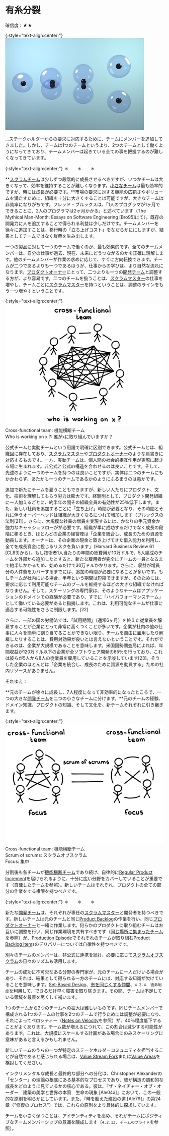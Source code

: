 # 有糸分裂

確信度：★★

{:style="text-align:center;"}
![ch02_18_18_Mitosis1](Images/ch02_18_18_Mitosis1.png)

…ステークホルダーからの要求に対応するために、チームにメンバーを追加してきました。しかし、チームは1つのチームというより、2つのチームとして働くようになってきており、チームメンバーは起きている全ての事を把握するのが難しくなってきています。

{:style="text-align:center;"}
＊　　＊　　＊

**[スクラムチーム](ch02_07_7_Scrum_Team.md)​は少しずつ段階的に成長させるべきですが、いつかチームは大きくなって、効率を維持することが難しくなります。[小さなチーム](ch02_09_9_Small_Teams.md)​は最も効率的ですが、時には成長が必要です。**市場の要求に対する機能の広範さやボリュームを満たすために、組織を十分に大きくすることは可能ですが、大きなチームは非効率になりがちです。フレッド・ブルックスは、「1人のプログラマが1ヶ月でできることに、2人のプログラマは2ヶ月かかる」と述べています（The Mythical Man-Month: Essays on Software Engineering [Bro95]にて）。既存の開発力に人を追加することで得られる利益は少しだけです。チームメンバーを徐々に追加すことは、移行時の「立ち上げコスト」をなだらかににしますが、結果としてチームではなく群衆を生み出します。

一つの製品に対して一つのチームで働くのが、最も効果的です。全てのチームメンバーは、自分の仕事が過去、現在、未来にどうつながるのかを正確に理解します。他のチームメンバーが作業の求めに応じて、すぐに方向転換できます。チームが二つであるよりも一つであるほうが、仕事からの学びは、より自然な流れになります。[プロダクトオーナー](ch02_11_11_Product_Owner.md)​にとって、二つよりも一つの[開発チーム](ch02_14_14_Development_Team.md)と調整する方が、より容易です。二つのチームを扱うことは、[スクラムマスター](ch02_20_19_ScrumMaster.md)の仕事を増やし、チームごとに[スクラムマスター](ch02_20_19_ScrumMaster.md)を持つということは、調整のラインをもう一つ増やすということです。

{:style="text-align:center;"}
![ch02_18_18_Mitosis2](Images/ch02_18_18_Mitosis2.png)<br>
Cross-functional team: 機能横断チーム<br>Who is working on x ?: 誰がxに取り組んでいますか？

公式チームと実動チームという用語で明確に区別できます。公式チームとは、組織図に存在しており、[スクラムマスター](ch02_20_19_ScrumMaster.md)や[プロダクトオーナー](ch02_11_11_Product_Owner.md)のような肩書きに対応するものです。一方、実動チームは、個人間の社会的相互作用が実際に起きる場に生まれます。非公式と公式の構造を合わせるのは良いことです。そして、先述のように一つのチームを持つのは良いことですが、実体は二つのチームにもかかわらず、あたかも一つのチームであるかのようにふるまうのは愚かです。

追加で新たにチームを雇うこともできますが、新しい人たちにプロダクト、文化、技術を理解してもらう労力は膨大です。経験則として、プロダクト開発組織に一人加えるごとに、約半年の間その組織全員の有効性が25％低下します。また、新しい社員を追加するごとに「立ち上げ」時間が必要となり、その時間とそれに伴うオーバーヘッドは組織が大きくなるにつれて増加します（ブルックスの法則[21]）。さらに、大規模な社員の増員を実現するには、かなりの手元資金か強力なキャッシュフローがが必要です。組織が単に成功するだけでなく成長の段階に移るとき、ほとんどの企業の経営陣は「企業を統合し、成長のための資源を動員します。オーナーは、その企業の現金と築き上げてきた借入能力を利用し、全てを成長資金に投じるリスクを負います」（Harvard Business Review 61 [CL83]から）。もし技術者1人当たりの年間の総費用が10万ドルで、5人編成のチームを外部から追加したとすると、新たな雇用者が完全にチームの一員となるまで約半年かかるため、始めるだけで30万ドルかかります。さらに、収益が増員分の人件費をカバーするまでには、追加の時間が必要になることが多いです。もしチームが社内にいる場合、半年という期間は短縮できますが、そのためには、要求に応じて利用可能なチームのプールを維持するほどの大きな組織でなければなりません。そして、スケーリングの専門家は、そのようなチームはアプリケーションのドメインでの経験が必要であり、すでに「ハイパフォーマンスチーム」として働いている必要があると指摘します。これは、利用可能なチームが仕事に適合する可能性をさらに制限します。[22]

さらに、一部の国の労働法では、「試用期間」（通常6ヶ月）を終えた従業員を解雇することが企業にとって非常に高くつくことが多いです。企業が社内の他の仕事に人々を簡単に割り当てることができない限り、チームを自由に雇用したり解雇したりすることは、費用対効果が良いとは言えないということです。それができるのは、企業が大規模であることを意味します。米国国勢調査局によれば、年間収益が120万ドル以下の企業が全ソフトウェア開発の85％を行っており、これは彼らが5人から8人の従業員を雇用していることを示唆しています[23]。そうした企業のほとんどは「企業を統合し、成長のために資源を動員する」ための社内リソースがありません。

それゆえ：

**元のチームが徐々に成長し、7人程度になって非効率的になったところで、一つの大きな[開発チーム](ch02_14_14_Development_Team.md)を二つの小さなチームに分けます。**元のチームの経験、ドメイン知識、プロダクトの知識、そして文化を、新チームそれぞれに引き継ぎます。

{:style="text-align:center;"}
![ch02_18_18_Mitosis3](Images/ch02_18_18_Mitosis3.png)<br>
Cross-functional team: 機能横断チーム<br>Scrum of scrums: スクラムオブスクラム<br>Focus: 集中

分割後も各チームが[機能横断チーム](ch02_10_10_Cross_Functional_Team.md)であり続け、自律的に[Regular Product Increment](https://sites.google.com/a/scrumplop.org/published-patterns/value-stream/regular-product-increment)を届けられるように、十分に広い分野をカバーしていることが重要です（[自律したチーム](ch02_16_16_Autonomous_Team.md)を参照）。新しいチームはそれぞれ、プロダクトの全ての部分の作業をする権限を持つべきです。

{:style="text-align:center;"}
＊　　＊　　＊

新たな[開発チーム](ch02_14_14_Development_Team.md)は、それぞれが専任の[スクラムマスター](ch02_20_19_ScrumMaster.md)と開発者を持つべきです。新しいチームは元のチームと同じ[Product Backlog](https://sites.google.com/a/scrumplop.org/published-patterns/value-stream/product-backlog)の作業を行い、同じ[プロダクトオーナー](ch02_11_11_Product_Owner.md)と一緒に作業します。何らかのプロダクトに取り組むチームはお互いに調整を行い、同じ作業環境を共有すべきです（[同じ場所に集まったチーム](ch02_08_8_Collocated_Team.md)を参照）が、[Production Episode](https://sites.google.com/a/scrumplop.org/published-patterns/value-stream/production-episode)でそれぞれのチームが取り組む[Product Backlog Item](https://sites.google.com/a/scrumplop.org/published-patterns/value-stream/product-backlog/product-backlog-item)​sのデリバリーについては自律性を持つべきです。

別々のチームのメンバーは、非公式に連携を続け、必要に応じて[スクラムオブスクラム](ch02_35_34_Scrum_of_Scrums.md)​の日々のリズムも活用します。

チームの成功に不可欠なある分野の専門家が、元のチームに一人だけいる場合があり、それは、結果として得られる一方のチームには、対応する知識が欠けていることを意味します。[Set-Based Design](https://sites.google.com/a/scrumplop.org/published-patterns/value-stream/set-based-design)、[志を同じくする仲間](ch02_05_5_Birds_of_a_Feather.md)、`4.2.4. 徒弟制度`を利用して、できるだけ早く障害を取り除きます。その間、チームは不足している領域を最善を尽くして補います。

1つのチームから2つのチームへの拡大は難しいものです。同じチームメンバーで構成される1つのチームの仕事を2つのチームで行うためには調整が必要になり、それによってベロシティー（[Notes on Velocity](https://sites.google.com/a/scrumplop.org/published-patterns/value-stream/notes-on-velocity)を参照）が、40％程度低下することがよくあります。チーム数が増えるにつれて、この割合は減少する可能性があります。これは、大規模にスケールする計画がある場合にのみスケーリングに意味があると言えるかもしれません。

新しいチームのうちの一つが特定のステークホルダーコミュニティを担当することが自然であると感じられる場合は、[Value Stream Fork](https://sites.google.com/a/scrumplop.org/published-patterns/value-stream/value-stream-fork)または[Value Areas](https://sites.google.com/a/scrumplop.org/published-patterns/value-stream/value-areas)​を検討してください。

インクリメンタルな成長と最終的な部分への分化は、Christopher Alexanderの「センター」の理論の根底にある基本的なプロセスであり、彼が構造の調和的な成長をどのように見ているかの核心である。彼は、『ザ・ネイチャー・オブ・オーダー　建築の美学と世界の本質　生命の現象  [Ale04a]』において、この一般的な原則を明らかにしています。また、『時を超えた建設の道 [Ale79]』の第24章（"修復のプロセス"）では、これらの原則をより具体的に探求しています。

チームを小さく保つことは、アイデンティティを高め、それがチームにポジティブなチームメンバーシップの意識を醸成します（`4.2.13. チームのプライド`を参照）。

